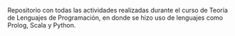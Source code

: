Repositorio con todas las actividades realizadas durante el curso de Teoría de Lenguajes de Programación, en donde se hizo uso de lenguajes como Prolog, Scala y Python.